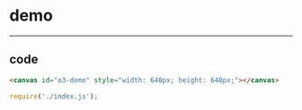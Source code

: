# demo

-----

## code

```html
<canvas id="o3-demo" style="width: 640px; height: 640px;"></canvas>
```

```js
require('./index.js');

```


